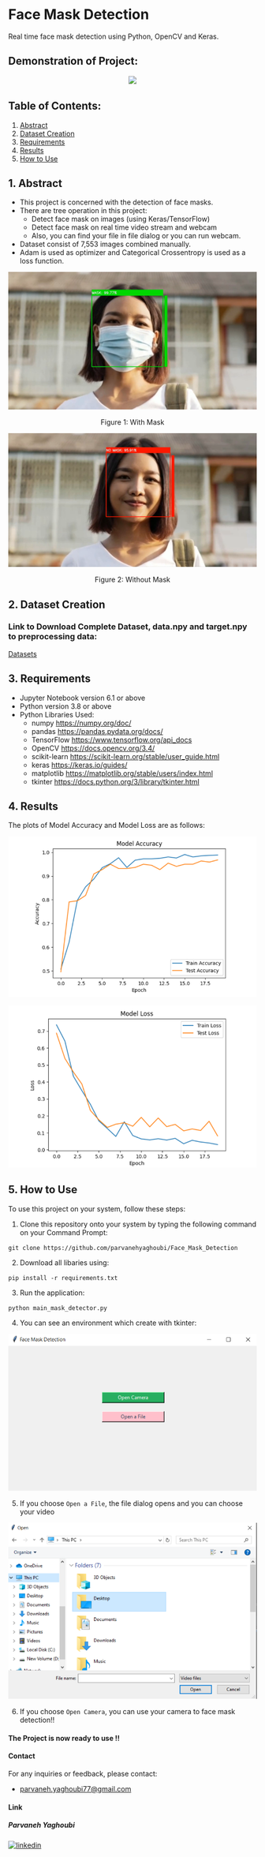 # Face Mask Detection 
Real time face mask detection using Python, OpenCV and Keras.

## Demonstration of Project:
<p align="center">
  <img src="https://github.com/parvanehyaghoubi/Face_Mask_Detection/blob/main/images/face_mask_detected.gif?raw=true" />
</p>

## Table of Contents:
1. [Abstract](https://github.com/parvanehyaghoubi/Face_Mask_Detection#1-abstract)
2. [Dataset Creation](https://github.com/parvanehyaghoubi/Face_Mask_Detection#2-dataset-creation)
3. [Requirements](https://github.com/parvanehyaghoubi/Face_Mask_Detection#3-requirements)
4. [Results](https://github.com/parvanehyaghoubi/Face_Mask_Detection#4-results)
5. [How to Use](https://github.com/parvanehyaghoubi/Face_Mask_Detection#5-how-to-use)

## 1. Abstract
- This project is concerned with the detection of face masks.
- There are tree operation in this project:
  - Detect face mask on images (using Keras/TensorFlow)
  - Detect face mask on real  time video stream and webcam
  - Also, you can find your file in file dialog or you can run webcam.
- Dataset consist of  7,553 images combined manually.
- Adam is used as optimizer and Categorical Crossentropy is used as a loss function.

<p align="center">
  <img src="https://github.com/parvanehyaghoubi/Face_Mask_Detection/blob/main/images/with_mask_detection.png?raw=true" />
</p>
<p align=center> 
Figure 1: With Mask
</p>

<p align="center">
  <img src="https://github.com/parvanehyaghoubi/Face_Mask_Detection/blob/main/images/without_mask_detection.png?raw=true" />
</p>

<p align=center> 
Figure 2: Without Mask
</p>

## 2. Dataset Creation
### Link to Download Complete Dataset, data.npy and target.npy to preprocessing data:
[Datasets](https://drive.google.com/drive/folders/1o4iNmnXvIAsR2RArvRP-prliNfbdVbTr?usp=sharing)

## 3. Requirements
- Jupyter Notebook version 6.1 or above
- Python version 3.8 or above
- Python Libraries Used:
  - numpy https://numpy.org/doc/
  - pandas https://pandas.pydata.org/docs/
  - TensorFlow https://www.tensorflow.org/api_docs
  - OpenCV https://docs.opencv.org/3.4/
  - scikit-learn https://scikit-learn.org/stable/user_guide.html
  - keras https://keras.io/guides/
  - matplotlib https://matplotlib.org/stable/users/index.html
  - tkinter https://docs.python.org/3/library/tkinter.html


 ## 4. Results
The plots of Model Accuracy and Model Loss are as follows:

<p align="center">
  <img src="https://github.com/parvanehyaghoubi/Face_Mask_Detection/blob/main/images/Model_Accuracy.png?raw=true" />
</p>


<p align="center">
  <img src="https://github.com/parvanehyaghoubi/Face_Mask_Detection/blob/main/images/Model_Loss.png?raw=true" />
</p>

## 5. How to Use

To use this project on your system, follow these steps:

1. Clone this repository onto your system by typing the following command on your Command Prompt:
```
git clone https://github.com/parvanehyaghoubi/Face_Mask_Detection
```

2. Download all libaries using:
```
pip install -r requirements.txt
```

3. Run the application:
```
python main_mask_detector.py
```

4. You can see an environment which create with tkinter:

<p align="center">
  <img src="https://github.com/parvanehyaghoubi/Face_Mask_Detection/blob/main/images/Root_Tkinter.png?raw=true" />
</p>

5. If you choose `Open a File`, the file dialog opens and you can choose your video

<p align="center">
  <img src="https://github.com/parvanehyaghoubi/Face_Mask_Detection/blob/main/images/File_Dialog.png?raw=true" />
</p>

6. If you choose `Open Camera`, you can use your camera to face mask detection!!

#### The Project is now ready to use !!

#### Contact
For any inquiries or feedback, please contact:
- parvaneh.yaghoubi77@gmail.com

#### Link
##### Parvaneh Yaghoubi
[![linkedin](https://img.shields.io/badge/linkedin-0A66C2?style=for-the-badge&logo=linkedin&logoColor=white)](https://www.linkedin.com/in/parvaneh-yaghoubi-54362620b/)

